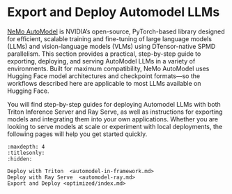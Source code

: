 # Export and Deploy Automodel LLMs

[NeMo AutoModel](https://docs.nvidia.com/nemo/automodel/latest/index.html) is NVIDIA’s open-source, PyTorch-based library designed for efficient, scalable training and fine-tuning of large language models (LLMs) and vision-language models (VLMs) using DTensor-native SPMD parallelism. This section provides a practical, step-by-step guide to exporting, deploying, and serving AutoModel LLMs in a variety of environments. Built for maximum compatibility, NeMo AutoModel uses Hugging Face model architectures and checkpoint formats—so the workflows described here are applicable to most LLMs available on Hugging Face. 

You will find step-by-step guides for deploying Automodel LLMs with both Triton Inference Server and Ray Serve, as well as instructions for exporting models and integrating them into your own applications. Whether you are looking to serve models at scale or experiment with local deployments, the following pages will help you get started quickly.


```{toctree}
:maxdepth: 4
:titlesonly:
:hidden:

Deploy with Triton  <automodel-in-framework.md>
Deploy with Ray Serve  <automodel-ray.md>
Export and Deploy <optimized/index.md>
```
